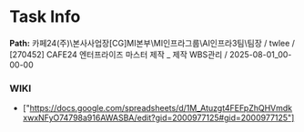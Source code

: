# Task Info

**Path:** 카페24(주)\본사사업장\[CG]MI본부\MI인프라그룹\AI인프라3팀\팀장 / twlee / [270452] CAFE24 엔터프라이즈 마스터 제작 _ 제작 WBS관리 / 2025-08-01_00-00-00

### WIKI
- ["https://docs.google.com/spreadsheets/d/1M_Atuzgt4FEFpZhQHVmdkxwxNFyO74798a916AWASBA/edit?gid=2000977125#gid=2000977125"]

